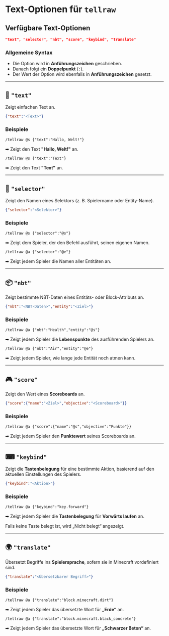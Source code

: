 # Text-Optionen für `tellraw`

## Verfügbare Text-Optionen
```json
"text", "selector", "nbt", "score", "keybind", "translate"
```

### Allgemeine Syntax
- Die Option wird in **Anführungszeichen** geschrieben.
- Danach folgt ein **Doppelpunkt** (`:`).
- Der Wert der Option wird ebenfalls in **Anführungszeichen** gesetzt.

---

## 📜 `"text"`
Zeigt einfachen Text an.

```json
{"text":"<Text>"}
```

### Beispiele
```mcfunction
/tellraw @s {"text":"Hallo, Welt!"}
```
➡ Zeigt den Text **"Hallo, Welt!"** an.

```mcfunction
/tellraw @s {"text":"Text"}
```
➡ Zeigt den Text **"Text"** an.

---

## 🎯 `"selector"`
Zeigt den Namen eines Selektors (z. B. Spielername oder Entity-Name).

```json
{"selector":"<Selektor>"}
```

### Beispiele
```mcfunction
/tellraw @s {"selector":"@s"}
```
➡ Zeigt dem Spieler, der den Befehl ausführt, seinen eigenen Namen.

```mcfunction
/tellraw @a {"selector":"@e"}
```
➡ Zeigt jedem Spieler die Namen aller Entitäten an.

---

## 📦 `"nbt"`
Zeigt bestimmte NBT-Daten eines Entitäts- oder Block-Attributs an.

```json
{"nbt":"<NBT-Daten>","entity":"<Ziel>"}
```

### Beispiele
```mcfunction
/tellraw @a {"nbt":"Health","entity":"@s"}
```
➡ Zeigt jedem Spieler die **Lebenspunkte** des ausführenden Spielers an.

```mcfunction
/tellraw @a {"nbt":"Air","entity":"@e"}
```
➡ Zeigt jedem Spieler, wie lange jede Entität noch atmen kann.

---

## 🎮 `"score"`
Zeigt den Wert eines **Scoreboards** an.

```json
{"score":{"name":"<Ziel>","objective":"<Scoreboard>"}}
```

### Beispiele
```mcfunction
/tellraw @a {"score":{"name":"@s","objective":"Punkte"}}
```
➡ Zeigt jedem Spieler den **Punktewert** seines Scoreboards an.

---

## ⌨ `"keybind"`
Zeigt die **Tastenbelegung** für eine bestimmte Aktion, basierend auf den aktuellen Einstellungen des Spielers.

```json
{"keybind":"<Aktion>"}
```

### Beispiele
```mcfunction
/tellraw @a {"keybind":"key.forward"}
```
➡ Zeigt jedem Spieler die **Tastenbelegung** für **Vorwärts laufen** an.

Falls keine Taste belegt ist, wird „Nicht belegt“ angezeigt.

---

## 🌍 `"translate"`
Übersetzt Begriffe ins **Spielersprache**, sofern sie in Minecraft vordefiniert sind.

```json
{"translate":"<Übersetzbarer Begriff>"}
```

### Beispiele
```mcfunction
/tellraw @a {"translate":"block.minecraft.dirt"}
```
➡ Zeigt jedem Spieler das übersetzte Wort für **„Erde“** an.

```mcfunction
/tellraw @a {"translate":"block.minecraft.black_concrete"}
```
➡ Zeigt jedem Spieler das übersetzte Wort für **„Schwarzer Beton“** an.
